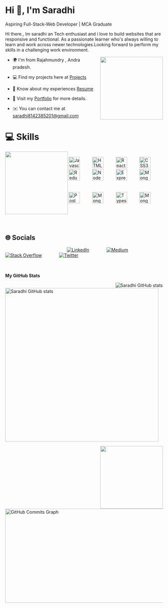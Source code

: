 Hi 👋, I'm Saradhi
=============================

Aspiring Full-Stack-Web Developer | MCA Graduate

Hi there., Im saradhi an Tech enthusiast and i love to build websites that are responsive and functional. As a passionate learner who's always willing to learn and work across newer technologies.Looking forward to perform my skills in a challenging work environment.

<img height="200px" align="right" src="https://www.crio.do/resources/assets/onboard/What1.png"/> 

* 🌍  I'm from Rajahmundry , Andra pradesh.

* 💻  Find my projects here at [Projects](https://github.com/Saradhii?tab=repositories)

* 📄  Know about my experiences [Resume](https://drive.google.com/file/d/1sw8Zr0-XVtSn6Yxp-M25IfaTKazHHpH1/view?usp=sharing)

* 📗  Visit my [Portfolio](https://saradhi.netlify.app/) for more details.

* ✉️  You can contact me at [saradhi8142385201@gmail.com](mailto:saradhi8142385201@gmail.com)



# 💻 Skills
<img height="200px" width="200px" align="left" src="https://www.crio.do/static/ef9b3bc8e80b6a86c0214f2f2153c865/3be30/Mission.png"/> 
<div align="left">  
<br><a href="https://developer.mozilla.org/en-US/docs/Web/JavaScript" target="_blank" rel="noreferrer"><img src="https://raw.githubusercontent.com/danielcranney/readme-generator/main/public/icons/skills/javascript-colored.svg" width="36" height="36" alt="Javascript" /></a>&nbsp;&nbsp;&nbsp;&nbsp;&nbsp;&nbsp;&nbsp;&nbsp;&nbsp;
<a href="https://developer.mozilla.org/en-US/docs/Glossary/HTML5" target="_blank" rel="noreferrer"><img src="https://raw.githubusercontent.com/danielcranney/readme-generator/main/public/icons/skills/html5-colored.svg" width="36" height="36" alt="HTML5" /></a>&nbsp;&nbsp;&nbsp;&nbsp;&nbsp;&nbsp;&nbsp;&nbsp;&nbsp;
<a href="https://reactjs.org/" target="_blank" rel="noreferrer"><img src="https://raw.githubusercontent.com/danielcranney/readme-generator/main/public/icons/skills/react-colored.svg" width="36" height="36" alt="React" /></a>&nbsp;&nbsp;&nbsp;&nbsp;&nbsp;&nbsp;&nbsp;&nbsp;&nbsp;
<a href="https://www.w3.org/TR/CSS/#css" target="_blank" rel="noreferrer"><img src="https://raw.githubusercontent.com/danielcranney/readme-generator/main/public/icons/skills/css3-colored.svg" width="36" height="36" alt="CSS3" /></a>&nbsp;&nbsp;&nbsp;&nbsp;&nbsp;&nbsp;&nbsp;&nbsp;&nbsp;
<a href="https://redux.js.org/" target="_blank" rel="noreferrer"><img src="https://raw.githubusercontent.com/danielcranney/readme-generator/main/public/icons/skills/redux-colored.svg" width="36" height="36" alt="Redux" /></a>&nbsp;&nbsp;&nbsp;&nbsp;&nbsp;&nbsp;&nbsp;&nbsp;&nbsp;
<a href="https://nodejs.org/en/" target="_blank" rel="noreferrer"><img src="https://raw.githubusercontent.com/danielcranney/readme-generator/main/public/icons/skills/nodejs-colored.svg" width="36" height="36" alt="NodeJS" /></a>&nbsp;&nbsp;&nbsp;&nbsp;&nbsp;&nbsp;&nbsp;&nbsp;&nbsp;
<a href="https://expressjs.com/" target="_blank" rel="noreferrer"><img src="https://raw.githubusercontent.com/danielcranney/readme-generator/main/public/icons/skills/express-colored-dark.svg" width="36" height="36" alt="Express" /></a>&nbsp;&nbsp;&nbsp;&nbsp;&nbsp;&nbsp;&nbsp;&nbsp;&nbsp;
<a href="https://www.mongodb.com/" target="_blank" rel="noreferrer"><img src="https://raw.githubusercontent.com/danielcranney/readme-generator/main/public/icons/skills/mongodb-colored.svg" width="36" height="36" alt="MongoDB" /></a>&nbsp;&nbsp;&nbsp;&nbsp;&nbsp;&nbsp;&nbsp;&nbsp;&nbsp;
</a><br><br><br>
<a href="https://www.postman.com/" target="_blank" rel="noreferrer"><img src="https://res.cloudinary.com/postman/image/upload/t_team_logo/v1629869194/team/2893aede23f01bfcbd2319326bc96a6ed0524eba759745ed6d73405a3a8b67a8" width="36" height="36" alt="Postman" /></a>&nbsp;&nbsp;&nbsp;&nbsp;&nbsp;&nbsp;&nbsp;&nbsp;&nbsp;
<a href="https://nextjs.org/" target="_blank" rel="noreferrer"><img src="https://ui-lib.com/blog/wp-content/uploads/2021/12/nextjs-boilerplate-logo.png" width="36" height="36" alt="MongoDB" /></a>&nbsp;&nbsp;&nbsp;&nbsp;&nbsp;&nbsp;&nbsp;&nbsp;&nbsp;
<a href="https://www.typescriptlang.org/" target="_blank" rel="noreferrer"><img src="https://raw.githubusercontent.com/danielcranney/readme-generator/main/public/icons/skills/typescript-colored.svg" width="36" height="36" alt="Typescript" /></a>&nbsp;&nbsp;&nbsp;&nbsp;&nbsp;&nbsp;&nbsp;&nbsp;&nbsp;
<a href="https://mui.com/" target="_blank" rel="noreferrer"><img src="https://mui.com/static/logo.png" width="36" height="36" alt="MongoDB" /></a> 
</div>

<br><br><br>

## 🌐 Socials

&nbsp;&nbsp;&nbsp;&nbsp;&nbsp;&nbsp;&nbsp;&nbsp;&nbsp;&nbsp;&nbsp;&nbsp;&nbsp;&nbsp;&nbsp;&nbsp;&nbsp;&nbsp;&nbsp;&nbsp;&nbsp;&nbsp;&nbsp;&nbsp;&nbsp;&nbsp;&nbsp;&nbsp;&nbsp;&nbsp;&nbsp;&nbsp;&nbsp;&nbsp;&nbsp;&nbsp; &nbsp;&nbsp;&nbsp;&nbsp;&nbsp;&nbsp;&nbsp;&nbsp;&nbsp;&nbsp;&nbsp;&nbsp; [![LinkedIn](https://img.shields.io/badge/LinkedIn-%230077B5.svg?logo=linkedin&logoColor=white)](https://www.linkedin.com/in/durga-vijaya-saradhi-mopada-327bb01b6/) &nbsp;&nbsp;&nbsp;&nbsp;&nbsp;&nbsp;&nbsp;&nbsp;&nbsp;&nbsp;&nbsp;&nbsp; [![Medium](https://img.shields.io/badge/Medium-12100E?logo=medium&logoColor=white)](https://medium.com/@saradhi8142385201) &nbsp;&nbsp;&nbsp;&nbsp;&nbsp;&nbsp;&nbsp;&nbsp;&nbsp;&nbsp;&nbsp;&nbsp; [![Stack Overflow](https://img.shields.io/badge/-Stackoverflow-FE7A16?logo=stack-overflow&logoColor=white)](https://stackoverflow.com/users) &nbsp;&nbsp;&nbsp;&nbsp;&nbsp;&nbsp;&nbsp;&nbsp;&nbsp;&nbsp;&nbsp;&nbsp; [![Twitter](https://img.shields.io/badge/Twitter-%231DA1F2.svg?logo=Twitter&logoColor=white)](https://twitter.com/SaradhiVj) 

<br><br>
<b>My GitHub Stats</b>

<a href="http://www.github.com/saradhii"><img align="right" alt="Saradhi GitHub stats" src="https://github-readme-stats.vercel.app/api/top-langs/?username=saradhii&langs_count=8&count_private=true&layout=compact&theme=react&hide_border=true&bg_color=0D1117" /></a>

<a href="http://www.github.com/saradhii"><img width="490px" src="https://github-readme-stats.vercel.app/api?username=saradhii&show_icons=true&hide=&count_private=true&title_color=0891b2&text_color=ffffff&icon_color=0891b2&bg_color=0D1117&hide_border=true&show_icons=true" alt="Saradhi GitHub stats" /></a>

<img height="200px"  align="right" src="https://www.crio.do/resources/assets/onboard/What3.png"/> 
<a href="http://www.github.com/saradhii"><img width="780px" height="300px" src="https://activity-graph.herokuapp.com/graph?username=saradhii&bg_color=000000&color=ffffff&line=0891b2&point=ffffff&area_color=000000&area=true&hide_border=true&custom_title=GitHub%20Commits%20Graph" alt="GitHub Commits Graph" /></a>






